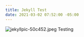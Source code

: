 ```yaml
---
title: Jekyll Test
date: 2021-03-02 07:52:00 -05:00
---
```


![jekyllpic-50c452.jpeg](/uploads/jekyllpic-50c452.jpeg)
Testing